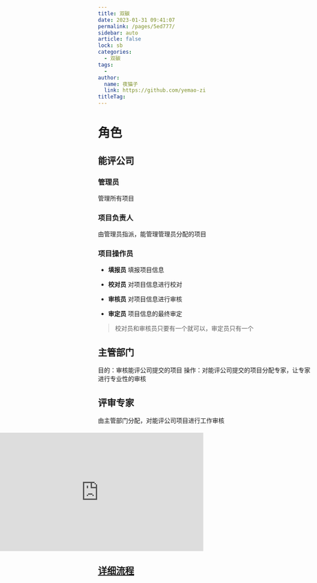 ```yaml
---
title: 双碳
date: 2023-01-31 09:41:07
permalink: /pages/5ed777/
sidebar: auto
article: false
lock: sb
categories:
  - 双碳
tags:
  - 
author: 
  name: 夜猫子
  link: https://github.com/yemao-zi
titleTag: 
---
```


# 角色

## 能评公司

### 管理员

管理所有项目

### 项目负责人

由管理员指派，能管理管理员分配的项目

### 项目操作员

- **填报员**
  填报项目信息

- **校对员**
  对项目信息进行校对

- **审核员**
  对项目信息进行审核

- **审定员**
  项目信息的最终审定

> 校对员和审核员只要有一个就可以，审定员只有一个

## 主管部门

目的：审核能评公司提交的项目
操作：对能评公司提交的项目分配专家，让专家进行专业性的审核

## 评审专家

由主管部门分配，对能评公司项目进行工作审核



# 流程

## 主流程


<iframe id="embed_dom" name="embed_dom" frameborder="0" style="display:block;margin-left:-244.5px; margin-top:-137.5px;width:489px; height:275px;" src="https://www.processon.com/embed/668522e43def9f52ed8c7270"></iframe>

## [详细流程](https://www.kdocs.cn/l/cpnnm2G5uiw0)

